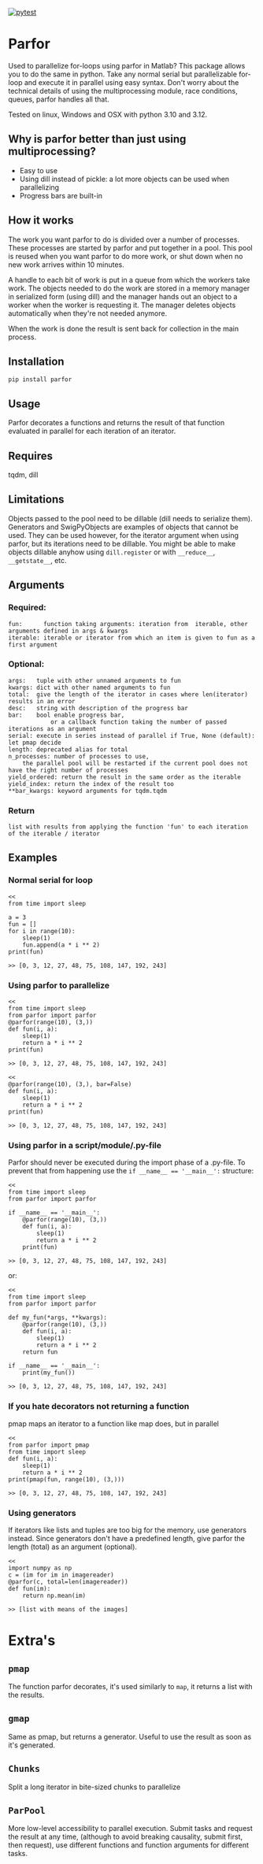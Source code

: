 [![pytest](https://github.com/wimpomp/parfor/actions/workflows/pytest.yml/badge.svg)](https://github.com/wimpomp/parfor/actions/workflows/pytest.yml)

# Parfor
Used to parallelize for-loops using parfor in Matlab? This package allows you to do the same in python.
Take any normal serial but parallelizable for-loop and execute it in parallel using easy syntax.
Don't worry about the technical details of using the multiprocessing module, race conditions, queues,
parfor handles all that. 

Tested on linux, Windows and OSX with python 3.10 and 3.12.

## Why is parfor better than just using multiprocessing?
- Easy to use
- Using dill instead of pickle: a lot more objects can be used when parallelizing
- Progress bars are built-in

## How it works
The work you want parfor to do is divided over a number of processes. These processes are started by parfor and put
together in a pool. This pool is reused when you want parfor to do more work, or shut down when no new work arrives
within 10 minutes.

A handle to each bit of work is put in a queue from which the workers take work. The objects needed to do the work are
stored in a memory manager in serialized form (using dill) and the manager hands out an object to a worker when the
worker is requesting it. The manager deletes objects automatically when they're not needed anymore.

When the work is done the result is sent back for collection in the main process.

## Installation
`pip install parfor`

## Usage
Parfor decorates a functions and returns the result of that function evaluated in parallel for each iteration of
an iterator.

## Requires
tqdm, dill

## Limitations
Objects passed to the pool need to be dillable (dill needs to serialize them). Generators and SwigPyObjects are examples
of objects that cannot be used. They can be used however, for the iterator argument when using parfor, but its
iterations need to be dillable. You might be able to make objects dillable anyhow using `dill.register` or with
`__reduce__`, `__getstate__`, etc.

## Arguments
### Required:
    fun:      function taking arguments: iteration from  iterable, other arguments defined in args & kwargs
    iterable: iterable or iterator from which an item is given to fun as a first argument

### Optional:
    args:   tuple with other unnamed arguments to fun
    kwargs: dict with other named arguments to fun
    total:  give the length of the iterator in cases where len(iterator) results in an error
    desc:   string with description of the progress bar
    bar:    bool enable progress bar,
                or a callback function taking the number of passed iterations as an argument
    serial: execute in series instead of parallel if True, None (default): let pmap decide
    length: deprecated alias for total
    n_processes: number of processes to use,
        the parallel pool will be restarted if the current pool does not have the right number of processes
    yield_ordered: return the result in the same order as the iterable
    yield_index: return the index of the result too
    **bar_kwargs: keyword arguments for tqdm.tqdm

### Return
    list with results from applying the function 'fun' to each iteration of the iterable / iterator

## Examples
### Normal serial for loop
    <<
    from time import sleep

    a = 3
    fun = []
    for i in range(10):
        sleep(1)
        fun.append(a * i ** 2)
    print(fun)

    >> [0, 3, 12, 27, 48, 75, 108, 147, 192, 243]
    
### Using parfor to parallelize
    <<
    from time import sleep
    from parfor import parfor
    @parfor(range(10), (3,))
    def fun(i, a):
        sleep(1)
        return a * i ** 2
    print(fun)

    >> [0, 3, 12, 27, 48, 75, 108, 147, 192, 243]

    <<
    @parfor(range(10), (3,), bar=False)
    def fun(i, a):
        sleep(1)
        return a * i ** 2
    print(fun)

    >> [0, 3, 12, 27, 48, 75, 108, 147, 192, 243]

### Using parfor in a script/module/.py-file
Parfor should never be executed during the import phase of a .py-file. To prevent that from happening
use the `if __name__ == '__main__':` structure:

    <<
    from time import sleep
    from parfor import parfor
    
    if __name__ == '__main__':
        @parfor(range(10), (3,))
        def fun(i, a):
            sleep(1)
            return a * i ** 2
        print(fun)

    >> [0, 3, 12, 27, 48, 75, 108, 147, 192, 243]    
or:

    <<
    from time import sleep
    from parfor import parfor
    
    def my_fun(*args, **kwargs):
        @parfor(range(10), (3,))
        def fun(i, a):
            sleep(1)
            return a * i ** 2
        return fun
    
    if __name__ == '__main__':
        print(my_fun())

    >> [0, 3, 12, 27, 48, 75, 108, 147, 192, 243]

### If you hate decorators not returning a function
pmap maps an iterator to a function like map does, but in parallel

    <<
    from parfor import pmap
    from time import sleep
    def fun(i, a):
        sleep(1)
        return a * i ** 2
    print(pmap(fun, range(10), (3,)))

    >> [0, 3, 12, 27, 48, 75, 108, 147, 192, 243]     
    
### Using generators
If iterators like lists and tuples are too big for the memory, use generators instead.
Since generators don't have a predefined length, give parfor the length (total) as an argument (optional). 
    
    <<
    import numpy as np
    c = (im for im in imagereader)
    @parfor(c, total=len(imagereader))
    def fun(im):
        return np.mean(im)
        
    >> [list with means of the images]
    
# Extra's
## `pmap`
The function parfor decorates, it's used similarly to `map`, it returns a list with the results.

## `gmap`
Same as pmap, but returns a generator. Useful to use the result as soon as it's generated.

## `Chunks`
Split a long iterator in bite-sized chunks to parallelize

## `ParPool`
More low-level accessibility to parallel execution. Submit tasks and request the result at any time,
(although to avoid breaking causality, submit first, then request), use different functions and function
arguments for different tasks.
